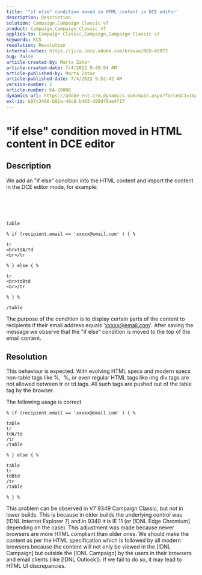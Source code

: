 ```yaml
---
title: '"if else" condition moved in HTML content in DCE editor'
description: Description
solution: Campaign,Campaign Classic v7
product: Campaign,Campaign Classic v7
applies-to: Campaign Classic,Campaign,Campaign Classic v7
keywords: KCS
resolution: Resolution
internal-notes: https://jira.corp.adobe.com/browse/NEO-45972
bug: false
article-created-by: Marta Zator
article-created-date: 7/4/2022 9:49:04 AM
article-published-by: Marta Zator
article-published-date: 7/4/2022 9:52:42 AM
version-number: 1
article-number: KA-20006
dynamics-url: https://adobe-ent.crm.dynamics.com/main.aspx?forceUCI=1&pagetype=entityrecord&etn=knowledgearticle&id=9d9f6384-7efb-ec11-82e5-000d3a5a3540
exl-id: b07c3486-b91a-49c8-b403-d90df8ae4f17
---
```

# "if else" condition moved in HTML content in DCE editor

## Description

We add an "if else" condition into the HTML content and import the content in the DCE editor mode, for example:<br><br> <br><br><br>

```
table

% if (recipient.email == 'xxxxx@email.com' ) { %

tr
<br>tdA/td
<br>/tr

% } else { %

tr
<br>tdBtd
<br>/tr

% } %

/table
```


The purpose of the condition is to display certain parts of the content to recipients if their email address equals 'xxxxx@email.com'. After saving the message we observe that the "if else" condition is moved to the top of the email content.


## Resolution


This behaviour is expected. With evolving HTML specs and modern specs non-table tags like %,  %, or even regular HTML tags like img div tags are not allowed between tr or td tags. All such tags are pushed out of the table tag by the browser.

The following usage is correct

```
% if (recipient.email == 'xxxxx@email.com' ) { %

table
tr
tdA/td
/tr
/table

% } else { %

table
tr
tdBtd
/tr
/table

% } %
```
This problem can be observed in V7 9349 Campaign Classic, but not in lower builds. This is because in older builds the underlying control was [!DNL Internet Explorer 7] and in 9349 it is IE 11 (or [!DNL Edge Chromium] depending on the case). This adjustment was made because newer browsers are more HTML compliant than older ones. We should make the content as per the HTML specification which is followed by all modern browsers because the content will not only be viewed in the [!DNL Campaign] but outside the [!DNL Campaign] by the users in their browsers and email clients (like [!DNL Outlook]). If we fail to do so, it may lead to HTML UI discrepancies.
